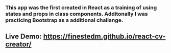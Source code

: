 ### This app was the first created in React as a training of using states and props in class components. Additonally I was practicing Bootstrap as a additional challange.

## Live Demo: https://finestedm.github.io/react-cv-creator/
